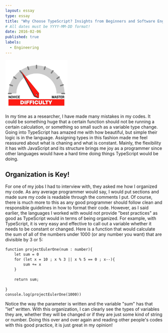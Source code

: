 ```yaml
---
layout: essay
type: essay
title: "Why Choose TypeScript? Insights from Beginners and Software Engineering Perspectives"
# All dates must be YYYY-MM-DD format!
date: 2016-02-06
published: true
labels:
  - Engineering
---
```


<img width="200px" class="rounded float-start pe-4" src="../img/difficulty/degree_difficulty.jpg">

In my time as a researcher, I have made many mistakes in my codes. It could be something huge that a certain function should not be running a certain calculation, or something so small such as a variable type change. Going into TypeScript has amazed me with how beautiful, but simple their logic is in the language. Assigning types in this fashion made me feel reassured about what is chaning and what is constant. Mainly, the flexibility it has with JavaScript and its structure brings me joy as a programmer since other languages would have a hard time doing things TypeScript would be doing. 

## Organization is Key!

For one of my jobs I had to interview with, they asked me how I organized my code. As any average programmer would say, I would put sections and made sure my code is readable through the comments I put. Of course, there is much more to this as any good programmer should follow clean and responsible guidelines in how to format their code. However, as I said earlier, the languages I worked with would not provide "best practices" as good as TypeScript would in terms of being organized. For example, with TypeScript, it is very easy and effective to call out a variable whether it needs to be constant or changed. Here is a function that would calculate the sum of all of the numbers under 1000 (or any number you want) that are divisible by 3 or 5:

```
function projectEulerOne(num : number){
    let sum = 0
    for (let x = 10 ; x % 3 || x % 5 == 0 ; x--){
        sum += x
    } 

    return sum;

}
console.log(projectEulerOne(1000))
```

Notice the way the parameter is written and the variable "sum" has that "let" written. With this organization, I can clearly see the types of variables they are, whether they will be changed or if they are just some kind of string or number. Doing this over and over again and reading other people's codes with this good practice, it is just great in my opinion! 


